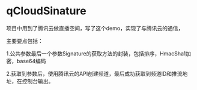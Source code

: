 # qCloudSinature

项目中用到了腾讯云做直播空间，写了这个demo，实现了与腾讯云的通信，


主要要点包括：


1.公共参数最后一个参数Signature的获取方法的封装，包括排序，HmacSha1加密，base64编码

2.获取到参数后，使用腾讯云的API创建频道，最后成功获取到频道ID和推流地址，在控制台输出。
